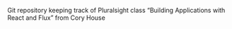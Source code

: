 Git repository keeping track of Pluralsight class “Building Applications with React and Flux” from Cory House